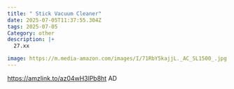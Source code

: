 ```yaml
---
title: " Stick Vacuum Cleaner"
date: 2025-07-05T11:37:55.304Z
tags: 2025-07-05
Category: other
description: |+
  27.xx 

image: https://m.media-amazon.com/images/I/71RbY5kajjL._AC_SL1500_.jpg
---
```

https://amzlink.to/az04wH3lPb8ht     AD